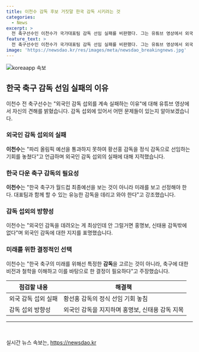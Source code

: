 ```yaml
---
title: 이천수 감독 후보 거짓말 한국 감독 시키려는 것
categories:
  - News
excerpt: >
  전 축구선수인 이천수가 국가대표팀 감독 선임 실패를 비판했다. 그는 유튜브 영상에서 외국 감독 섭외 실패와 한국 축구의 미래를 언급하며, 한국 스타일을 강조하고 외국 감독의 필요성을 강조했다. 또한, 홍명보와 신태용 감독을 지지하며 한국 축구의 발전에 대해 이야기했다.
feature_text: >
  전 축구선수인 이천수가 국가대표팀 감독 선임 실패를 비판했다. 그는 유튜브 영상에서 외국 감독 섭외 실패와 한국 축구의 미래를 언급하며, 한국 스타일을 강조하고 외국 감독의 필요성을 강조했다. 또한, 홍명보와 신태용 감독을 지지하며 한국 축구의 발전에 대해 이야기했다.
image: 'https://newsdao.kr/res/images/meta/newsdao_breakingnews.jpg'
---
```


<p><img src="https://newsdao.kr/res/images/meta/newsdao_breakingnews.jpg" alt="koreaapp 속보" /></p>

<h2 data-ke-size="size26">한국 축구 감독 선임 실패의 이유</h2>

<p data-ke-size="size16">이천수 전 축구선수는 "외국인 감독 섭외를 계속 실패하는 이유"에 대해 유튜브 영상에서 자신의 견해를 밝혔습니다. 감독 섭외에 있어서 어떤 문제들이 있는지 알아보겠습니다.</p>

<h3 data-ke-size="size24">외국인 감독 섭외의 실패</h3>

<p data-ke-size="size16"><b>이천수</b>는 "파리 올림픽 예선을 통과하지 못하여 황선홍 감독을 정식 감독으로 선임하는 기회를 놓쳤다"고 언급하며 외국인 감독 섭외의 실패에 대해 지적했습니다.</p>

<h3 data-ke-size="size24">한국 다운 축구 감독의 필요성</h3>

<p data-ke-size="size16"><b>이천수</b>는 "한국 축구가 월드컵 최종예선을 보는 것이 아니라 미래를 보고 선정해야 한다. 대표팀과 함께 할 수 있는 유능한 감독을 데리고 와야 한다"고 강조했습니다.</p>

<h3 data-ke-size="size24">감독 섭외의 방향성</h3>

<p data-ke-size="size16">이천수는 "외국인 감독을 데려오는 게 최상인데 안 그럴거면 홍명보, 신태용 감독밖에 없다"며 외국인 감독에 대한 지지를 표명했습니다.</p>

<h3 data-ke-size="size24">미래를 위한 결정적인 선택</h3>

<p data-ke-size="size16">이천수는 "한국 축구의 미래를 위해선 특정한 <b>감독</b>을 고르는 것이 아니라, 축구에 대한 비전과 철학을 이해하고 이를 바탕으로 한 결정이 필요하다"고 주장했습니다.</p>

<table>
    <thead>
        <tr>
            <th>점검할 내용</th>
            <th>해결책</th>
        </tr>
    </thead>
    <tbody>
        <tr>
            <td>외국 감독 섭외 실패</td>
            <td>황선홍 감독의 정식 선임 기회 놓침</td>
        </tr>
        <tr>
            <td>감독 섭외 방향성</td>
            <td>외국인 감독을 지지하며 홍명보, 신태용 감독 지목</td>
        </tr>
    </tbody>
</table>

<hr>

<p data-ke-size="size16">&nbsp;</p>
실시간 뉴스 속보는, <a href="https://newsdao.kr" rel="dofollow">https://newsdao.kr</a>


